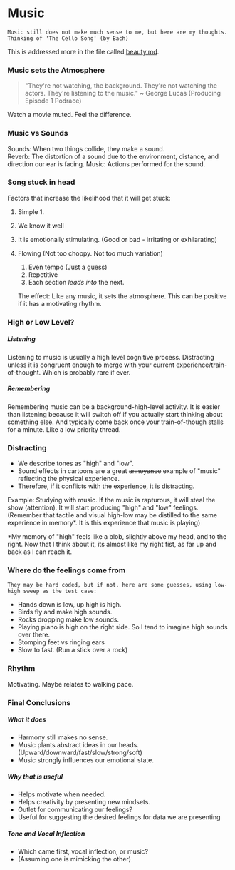 Music
=====

    Music still does not make much sense to me, but here are my thoughts.
    Thinking of 'The Cello Song' (by Bach)
    
This is addressed more in the file called [beauty.md](beauty.md).
    
### Music sets the Atmosphere

>"They're not watching, the background.  They're not watching the actors.
>They're listening to the music." ~ George Lucas (Producing Episode 1 Podrace)

Watch a movie muted.  Feel the difference.

### Music vs Sounds

Sounds: When two things collide, they make a sound.  
Reverb: The distortion of a sound due to the environment, distance, and direction our ear is facing.
Music:  Actions performed for the sound.

### Song stuck in head

Factors that increase the likelihood that it will get stuck:

1. Simple
    1. 
1. We know it well
1. It is emotionally stimulating. (Good or bad - irritating or exhilarating)
1. Flowing (Not too choppy. Not too much variation)
    1. Even tempo (Just a guess)
    1. Repetitive
    1. Each section *leads into* the next.  
    
    
    The effect: Like any music, it sets the atmosphere.
    This can be positive if it has a motivating rhythm.
    
   
### High or Low Level?

##### Listening
Listening to music is usually a high level cognitive process.  Distracting unless it is congruent enough to merge with your current experience/train-of-thought.  Which is probably rare if ever.

##### Remembering
Remembering music can be a background-high-level activity.  It is easier than listening because it will switch off if you actually start thinking about something else.  And typically come back once your train-of-though stalls for a minute.  Like a low priority thread.
   
### Distracting

* We describe tones as "high" and "low". 
* Sound effects in cartoons are a great ~~annoyance~~ example of "music" reflecting the physical experience.
* Therefore, if it conflicts with the experience, it is distracting.

Example: Studying with music.  If the music is rapturous, it will steal the show (attention).
It will start producing "high" and "low" feelings.  (Remember that tactile and visual high-low may be
distilled to the same experience in memory*.  It is this experience that music is playing)

*My memory of "high" feels like a blob, slightly above my head, and to the right.
Now that I think about it, its almost like my right fist, as far up and back as I can reach it.

### Where do the feelings come from

    They may be hard coded, but if not, here are some guesses, using low-high sweep as the test case:
    
* Hands down is low, up high is high.
* Birds fly and make high sounds.
* Rocks dropping make low sounds.
* Playing piano is high on the right side.  So I tend to imagine high sounds over there.
* Stomping feet vs ringing ears
* Slow to fast. (Run a stick over a rock)

### Rhythm

Motivating.  Maybe relates to walking pace.

### Final Conclusions

##### What it does
* Harmony still makes no sense.
* Music plants abstract ideas in our heads. (Upward/downward/fast/slow/strong/soft)
* Music strongly influences our emotional state.

##### Why that is useful
* Helps motivate when needed.
* Helps creativity by presenting new mindsets.
* Outlet for communicating our feelings?
* Useful for suggesting the desired feelings for data we are presenting

##### Tone and Vocal Inflection
* Which came first, vocal inflection, or music?
* (Assuming one is mimicking the other)





